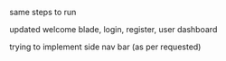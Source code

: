 same steps to run


updated welcome blade, login, register, user dashboard


trying to implement side nav bar (as per requested)
